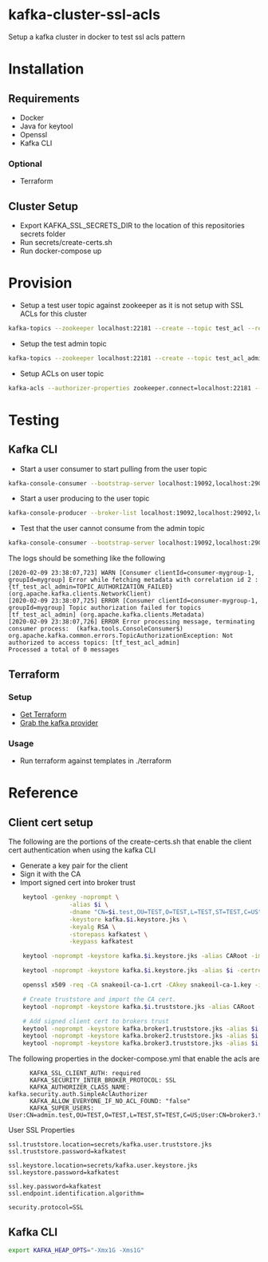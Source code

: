 # kafka-cluster-ssl-acls
Setup a kafka cluster in docker to test ssl acls pattern

# Installation
## Requirements
- Docker
- Java for keytool
- Openssl
- Kafka CLI

### Optional
- Terraform

## Cluster Setup
- Export KAFKA_SSL_SECRETS_DIR to the location of this repositories secrets folder
- Run secrets/create-certs.sh
- Run docker-compose up

# Provision
- Setup a test user topic against zookeeper as it is not setup with SSL ACLs for this cluster
```bash
kafka-topics --zookeeper localhost:22181 --create --topic test_acl --replication-factor 3 --partitions 12
```
- Setup the test admin topic
```bash
kafka-topics --zookeeper localhost:22181 --create --topic test_acl_admin --replication-factor 3 --partitions 12
```
- Setup ACLs on user topic 
```bash
kafka-acls --authorizer-properties zookeeper.connect=localhost:22181 --add --allow-principal User:CN=user.test,OU=TEST,O=TEST,L=TEST,ST=TEST,C=US --operation All --topic test_acl --cluster --group mygroup
```

# Testing
## Kafka CLI
- Start a user consumer to start pulling from the user topic
```bash
kafka-console-consumer --bootstrap-server localhost:19092,localhost:29092,localhost:39092 --topic test_acl --group mygroup --consumer.config secrets/user-ssl.properties --from-beginning
```

- Start a user producing to the user topic
```bash
kafka-console-producer --broker-list localhost:19092,localhost:29092,localhost:39092 --topic test_acl --producer.config secrets/user-ssl.properties
```

- Test that the user cannot consume from the admin topic
```bash
kafka-console-consumer --bootstrap-server localhost:19092,localhost:29092,localhost:39092 --topic test_acl_admin --group mygroup --consumer.config secrets/user-ssl.properties --from-beginning
```

The logs should be something like the following
```
[2020-02-09 23:38:07,723] WARN [Consumer clientId=consumer-mygroup-1, groupId=mygroup] Error while fetching metadata with correlation id 2 : {tf_test_acl_admin=TOPIC_AUTHORIZATION_FAILED} (org.apache.kafka.clients.NetworkClient)
[2020-02-09 23:38:07,725] ERROR [Consumer clientId=consumer-mygroup-1, groupId=mygroup] Topic authorization failed for topics [tf_test_acl_admin] (org.apache.kafka.clients.Metadata)
[2020-02-09 23:38:07,726] ERROR Error processing message, terminating consumer process:  (kafka.tools.ConsoleConsumer$)
org.apache.kafka.common.errors.TopicAuthorizationException: Not authorized to access topics: [tf_test_acl_admin]
Processed a total of 0 messages
```

## Terraform
### Setup
- [Get Terraform](https://learn.hashicorp.com/terraform/getting-started/install)
- [Grab the kafka provider](https://github.com/Mongey/terraform-provider-kafka/releases)

### Usage
- Run terraform against templates in ./terraform

# Reference
## Client cert setup
The following are the portions of the create-certs.sh that enable the client cert authentication when using the kafka CLI

- Generate a key pair for the client
- Sign it with the CA
- Import signed cert into broker trust

```bash
	keytool -genkey -noprompt \
				 -alias $i \
				 -dname "CN=$i.test,OU=TEST,O=TEST,L=TEST,ST=TEST,C=US" \
				 -keystore kafka.$i.keystore.jks \
				 -keyalg RSA \
				 -storepass kafkatest \
				 -keypass kafkatest

	keytool -noprompt -keystore kafka.$i.keystore.jks -alias CARoot -import -file snakeoil-ca-1.crt -storepass kafkatest

	keytool -noprompt -keystore kafka.$i.keystore.jks -alias $i -certreq -file cert-file-client-$i -storepass kafkatest

	openssl x509 -req -CA snakeoil-ca-1.crt -CAkey snakeoil-ca-1.key -in cert-file-client-$i -out cert-signed-client-$i -days 365 -CAcreateserial -passin pass:kafkatest

	# Create truststore and import the CA cert.
	keytool -noprompt -keystore kafka.$i.truststore.jks -alias CARoot -import -file snakeoil-ca-1.crt -storepass kafkatest -keypass kafkatest

	# Add signed client cert to brokers trust
	keytool -noprompt -keystore kafka.broker1.truststore.jks -alias $i -import -file cert-signed-client-$i -storepass kafkatest
	keytool -noprompt -keystore kafka.broker2.truststore.jks -alias $i -import -file cert-signed-client-$i -storepass kafkatest
	keytool -noprompt -keystore kafka.broker3.truststore.jks -alias $i -import -file cert-signed-client-$i -storepass kafkatest
```

The following properties in the docker-compose.yml that enable the acls are
```
      KAFKA_SSL_CLIENT_AUTH: required
      KAFKA_SECURITY_INTER_BROKER_PROTOCOL: SSL
      KAFKA_AUTHORIZER_CLASS_NAME: kafka.security.auth.SimpleAclAuthorizer
      KAFKA_ALLOW_EVERYONE_IF_NO_ACL_FOUND: "false"
      KAFKA_SUPER_USERS: User:CN=admin.test,OU=TEST,O=TEST,L=TEST,ST=TEST,C=US;User:CN=broker3.test,OU=TEST,O=TEST,L=TEST,ST=TEST,C=US;User:CN=broker2.test,OU=TEST,O=TEST,L=TEST,ST=TEST,C=US;User:CN=broker1.test,OU=TEST,O=TEST,L=TEST,ST=TEST,C=US
```

User SSL Properties
```
ssl.truststore.location=secrets/kafka.user.truststore.jks
ssl.truststore.password=kafkatest

ssl.keystore.location=secrets/kafka.user.keystore.jks
ssl.keystore.password=kafkatest

ssl.key.password=kafkatest
ssl.endpoint.identification.algorithm= 

security.protocol=SSL
```

## Kafka CLI
```bash
export KAFKA_HEAP_OPTS="-Xmx1G -Xms1G"
```